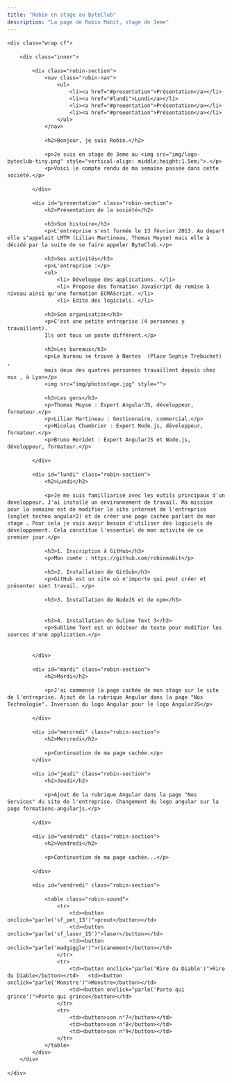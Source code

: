 ```yaml
---
title: "Robin en stage au ByteClub"
description: "La page de Robin Mabit, stage de 3eme"
---
```


<style>
	.robin-section {
		margin: 2em 0;
		padding: 2em;
		border: 1px solid #ddd;
		box-shadow: 10px 10px 5px -4px #ddd;
		background-color: #fefefe;
		clear: both;
	}
	.robin-nav {
		float: right;
	}
	table.robin-sound {
		border-collapse: collapse;
		margin: 50px;
	}
	table.robin-sound td {
		padding: .5em;
	}
	table.robin-sound td button {
		font-size: 1.4em;
	}
</style>

<section>

	<div class="wrap cf">

		<div class="inner">

			<div class="robin-section">
				<nav class="robin-nav">
					<ul>
						<li><a href="#presentation">Présentation</a></li>
						<li><a href="#lundi">Lundi</a></li>
						<li><a href="#preeentation">Présentation</a></li>
						<li><a href="#preeentation">Présentation</a></li>
					</ul>
				</nav>

				<h2>Bonjour, je suis Robin.</h2>

				<p>Je suis en stage de 3eme au <img src="img/logo-byteclub-tiny.png" style="vertical-align: middle;height:1.5em;">.</p>
				<p>Voici le compte rendu de ma semaine passée dans cette société.</p>

			</div>

			<div id="presentation" class="robin-section">
				<h2>Présentation de la société</h2>

				<h3>Son histoire</h3>
				<p>L'entreprise s'est formée le 13 février 2013. Au depart elle s'appelait LMTM (Lilian Martineau, Thomas Moyse) mais elle à décidé par la suite de se faire appeler ByteClub.</p>

				<h3>Ses activités</h3>
				<p>L'entreprise :</p>
				<ul>
					<li> Développe des applications. </li>
					<li> Propose des formation JavaScript de remise à niveau ainsi qu'une formation ECMAScript. </li>
					<li> Edite des logiciels. </li>
				
				<h3>Son organisation</h3>
				<p>C'est une petite entreprise (4 personnes y travaillent).
				Ils ont tous un poste différent.</p>

				<h3>Les bureaux</h3>
				<p>Le bureau se trouve à Nantes  (Place Sophie Trebuchet) ,
				mais deux des quatres personnes travaillent depuis chez eux , à Lyon</p>
				<img src="img/photostage.jpg" style="">

				<h3>Les gens</h3>
				<p>Thomas Moyse : Expert AngularJS, développeur, formateur.</p>
				<p>Lilian Martineau : Gestionnaire, commercial.</p>
				<p>Nicolas Chambrier : Expert Node.js, développeur, formateur.</p>
				<p>Bruno Heridet : Expert AngularJS et Node.js, développeur, formateur.</p>

			</div>

			<div id="lundi" class="robin-section">
				<h2>Lundi</h2>

				<p>Je me suis familliarisé avec les outils principaux d'un developpeur. J'ai installé un environnement de travail. Ma mission pour la semaine est de modifier le site internet de l'entreprise (onglet techno angular2) et de créer une page cachée parlant de mon stage . Pour cela je vais avoir besoin d'utiliser des logiciels de développement. Cela constitue l'essentiel de mon activité de ce premier jour.</p>

				<h3>1. Inscription à GitHub</h3>
				<p>Mon comte : https://github.com/robinmabit</p>

				<h3>2. Installation de GitGub</h3>
				<p>GitHub est un site où n'importe qui peut créer et présenter sont travail. </p>

				<h3>3. Installation de NodeJS et de npm</h3>


				<h3>4. Installation de Sulime Text 3</h3>
				<p>Sublime Text est un éditeur de texte pour modifier les sources d'une application.</p>
		
			
			</div>

			<div id="mardi" class="robin-section">
				<h2>Mardi</h2>

				<p>J'ai commencé la page cachée de mon stage sur le site de l'entreprise. Ajout de la rubrique Angular dans la page "Nos Technologie". Inversion du logo Angular pour le logo AngularJS</p>

			</div>

			<div id="mercredi" class="robin-section">
				<h2>Mercredi</h2>

				<p>Continuation de ma page cachée.</p>
			</div>

			<div id="jeudi" class="robin-section">
				<h2>Jeudi</h2>

				<p>Ajout de la rubrique Angular dans la page "Nos Services" du site de l'entreprise. Changement du logo angular sur la page formations-angularjs.</p>

			</div>

			<div id="vendredi" class="robin-section">
				<h2>Vendredi</h2>

				<p>Continuation de ma page cachée...</p>

			</div>

			<div id="vendredi" class="robin-section">

				<table class="robin-sound">
					<tr>
						<td><button onclick="parle('sf_pet_13')">prout</button></td>			
						<td><button onclick="parle('sf_laser_15')">laser</button></td>
						<td><button onclick="parle('madgiggle')">ricanement</button></td>
					</tr>
					<tr>
						<td><button onclick="parle('Rire du Diable')">Rire du Diable</button></td>	 <td><button onclick="parle('Monstre')">Monstre</button></td>
						<td><button onclick="parle('Porte qui grince')">Porte qui grince</button></td>
					</tr>
					<tr>
						<td><button>son n°7</button></td>			
						<td><button>son n°8</button></td>
						<td><button>son n°9</button></td>
					</tr>
				</table>
			</div>
		</div>

	</div>

</section>

<script>

function parle(sound) {
	var audio = new Audio("sounds/" + sound + ".mp3")
	audio.play()
}

</script>
